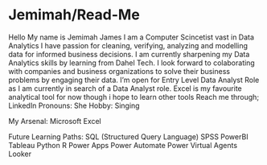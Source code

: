 # Jemimah/Read-Me
Hello
My name is Jemimah James
I am a Computer Scincetist vast in Data Analytics
I have passion for cleaning, verifying, analyzing and modelling data for informed business decisions. 
I am currently sharpening my Data Analytics skills by learning from Dahel Tech.
I look forward to colaborating with companies and business organizations to solve their business problems by engaging their data.
 I’m open for Entry Level Data Analyst Role as I am currently in search of a Data Analyst role.
Excel is my favourite analytical tool for now though i hope to learn other tools
Reach me through; LinkedIn
Pronouns: She
Hobby: Singing 


My Arsenal:
Microsoft Excel

Future Learning Paths:
SQL (Structured Query Language)
SPSS
PowerBI
Tableau
Python
R
Power Apps
Power Automate
Power Virtual Agents
Looker
